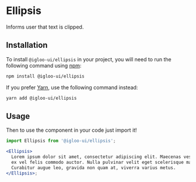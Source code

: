 # Ellipsis

Informs user that text is clipped.

<Example is="custom" />

<ReferenceLinks is="custom" />

## Installation

To install `@igloo-ui/ellipsis` in your project, you will need to run the following command using [npm](https://www.npmjs.com/):

```bash
npm install @igloo-ui/ellipsis
```

If you prefer [Yarn](https://classic.yarnpkg.com/en/), use the following command instead:

```bash
yarn add @igloo-ui/ellipsis
```

## Usage

Then to use the component in your code just import it!

```jsx
import Ellipsis from '@igloo-ui/ellipsis';

<Ellipsis>
  Lorem ipsum dolor sit amet, consectetur adipiscing elit. Maecenas vestibulum
  ex vel felis commodo auctor. Nulla pulvinar velit eget scelerisque mattis.
  Curabitur augue leo, gravida non quam at, viverra varius metus.
</Ellipsis>;
```
